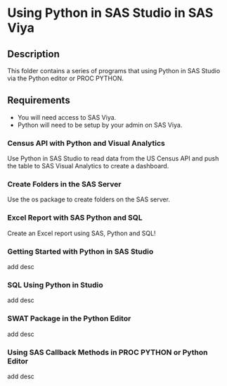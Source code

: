 # Using Python in SAS Studio in SAS Viya

## Description
This folder contains a series of programs that using Python in SAS Studio via the Python editor or PROC PYTHON.

## Requirements
- You will need access to SAS Viya.
- Python will need to be setup by your admin on SAS Viya.

### Census API with Python and Visual Analytics
Use Python in SAS Studio to read data from the US Census API and push the table to SAS Visual Analytics to create a dashboard.

### Create Folders in the SAS Server
Use the os package to create folders on the SAS server.

### Excel Report with SAS Python and SQL
Create an Excel report using SAS, Python and SQL!

### Getting Started with Python in SAS Studio
add desc

### SQL Using Python in Studio
add desc

### SWAT Package in the Python Editor
add desc

### Using SAS Callback Methods in PROC PYTHON or Python Editor
add desc